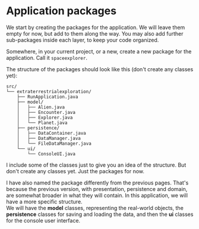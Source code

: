 # Application packages

We start by creating the packages for the application. We will leave them empty for now, but add to them along the way. You may also add further sub-packages inside each layer, to keep your code organized.

Somewhere, in your current project, or a new, create a new package for the application. Call it `spaceexplorer`.

The structure of the packages should look like this (don't create any classes yet):

```
src/
└── extraterrestrialexploration/
    ├── RunApplication.java
    ├── model/
    │   ├── Alien.java
    │   ├── Encounter.java
    │   ├── Explorer.java
    │   └── Planet.java
    ├── persistence/
    │   ├── DataContainer.java
    │   ├── DataManager.java
    │   └── FileDataManager.java
    └── ui/
        └── ConsoleUI.java
```

I include some of the classes just to give you an idea of the structure. But don't create any classes yet. Just the packages for now.

I have also named the package differently from the previous pages. That's because the previous version, with presentation, persistence and domain, are somewhat broader in what they will contain. In this application, we will have a more specific structure.\
We will have the **model** classes, representing the real-world objects, the **persistence** classes for saving and loading the data, and then the **ui** classes for the console user interface.